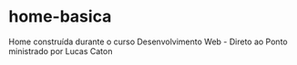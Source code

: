 # home-basica
Home construída durante o curso Desenvolvimento Web - Direto ao Ponto ministrado por Lucas Caton
